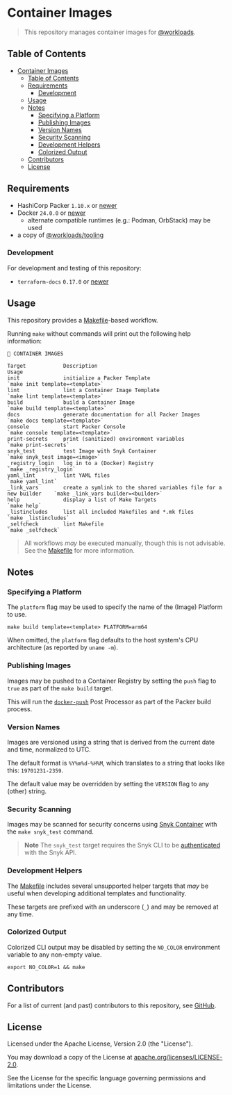 # Container Images

> This repository manages container images for [@workloads](https://github.com/workloads).

## Table of Contents

<!-- TOC -->
* [Container Images](#container-images)
  * [Table of Contents](#table-of-contents)
  * [Requirements](#requirements)
    * [Development](#development)
  * [Usage](#usage)
  * [Notes](#notes)
    * [Specifying a Platform](#specifying-a-platform)
    * [Publishing Images](#publishing-images)
    * [Version Names](#version-names)
    * [Security Scanning](#security-scanning)
    * [Development Helpers](#development-helpers)
    * [Colorized Output](#colorized-output)
  * [Contributors](#contributors)
  * [License](#license)
<!-- TOC -->

## Requirements

- HashiCorp Packer `1.10.x` or [newer](https://developer.hashicorp.com/packer/downloads)
- Docker `24.0.0` or [newer](https://www.docker.com/products/docker-desktop/)
  - alternate compatible runtimes (e.g.: Podman, OrbStack) may be used
- a copy of [@workloads/tooling](https://github.com/workloads/tooling)

### Development

For development and testing of this repository:

- `terraform-docs` `0.17.0` or [newer](https://terraform-docs.io/user-guide/installation/)

## Usage

This repository provides a [Makefile](./Makefile)-based workflow.

Running `make` without commands will print out the following help information:

```text
🐳 CONTAINER IMAGES

Target            Description                                                        Usage
init              initialize a Packer Template                                       `make init template=<template>`
lint              lint a Container Image Template                                    `make lint template=<template>`
build             build a Container Image                                            `make build template=<template>`
docs              generate documentation for all Packer Images                       `make docs template=<template>`
console           start Packer Console                                               `make console template=<template>`
print-secrets     print (sanitized) environment variables                            `make print-secrets`
snyk_test         test Image with Snyk Container                                     `make snyk_test image=<image>`
_registry_login   log in to a (Docker) Registry                                      `make _registry_login`
yaml_lint         lint YAML files                                                    `make yaml_lint`
_link_vars        create a symlink to the shared variables file for a new builder    `make _link_vars builder=<builder>`
help              display a list of Make Targets                                     `make help`
_listincludes     list all included Makefiles and *.mk files                         `make _listincludes`
_selfcheck        lint Makefile                                                      `make _selfcheck`
```

> All workflows _may_ be executed manually, though this is not advisable. See the [Makefile](./Makefile) for more information.

## Notes

### Specifying a Platform

The `platform` flag may be used to specify the name of the (Image) Platform to use.

```shell
make build template=<template> PLATFORM=arm64
````

When omitted, the `platform` flag defaults to the host system's CPU architecture (as reported by `uname -m`).

### Publishing Images

Images may be pushed to a Container Registry by setting the `push` flag to `true` as part of the `make build` target.

This will run the [`docker-push`](https://developer.hashicorp.com/packer/plugins/post-processors/docker/docker-push) Post Processor as part of the Packer build process.

### Version Names

Images are versioned using a string that is derived from the current date and time, normalized to UTC.

The default format is `%Y%m%d-%H%M`, which translates to a string that looks like this: `19701231-2359`.

The default value may be overridden by setting the `VERSION` flag to any (other) string.

### Security Scanning

Images may be scanned for security concerns using [Snyk Container](https://snyk.io/product/container-vulnerability-management/) with the `make snyk_test` command.

> **Note**
> The `snyk_test` target requires the Snyk CLI to be [authenticated](https://docs.snyk.io/snyk-cli/authenticate-the-cli-with-your-account) with the Snyk API.

### Development Helpers

The [Makefile](./Makefile) includes several unsupported helper targets that _may_ be useful when developing additional templates and functionality.

These targets are prefixed with an underscore (`_`) and may be removed at any time.

### Colorized Output

Colorized CLI output may be disabled by setting the `NO_COLOR` environment variable to any non-empty value.

```shell
export NO_COLOR=1 && make
```

## Contributors

For a list of current (and past) contributors to this repository, see [GitHub](https://github.com/workloads/container-images/graphs/contributors).

## License

Licensed under the Apache License, Version 2.0 (the "License").

You may download a copy of the License at [apache.org/licenses/LICENSE-2.0](http://www.apache.org/licenses/LICENSE-2.0).

See the License for the specific language governing permissions and limitations under the License.
